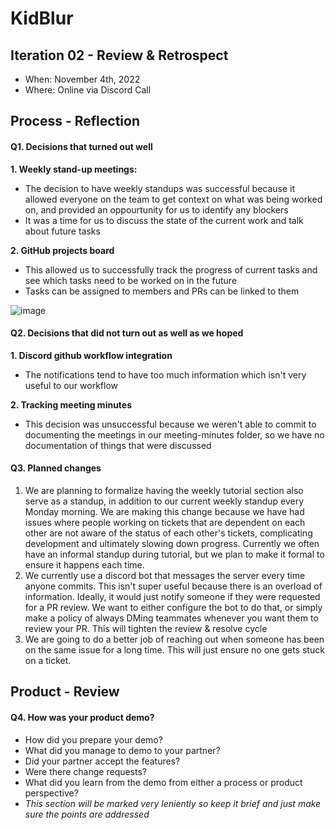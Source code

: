 # KidBlur



## Iteration 02 - Review & Retrospect

 * When: November 4th, 2022
 * Where: Online via Discord Call

## Process - Reflection


#### Q1. Decisions that turned out well

**1. Weekly stand-up meetings:**
* The decision to have weekly standups was successful because it allowed everyone on the team to get context on what was being worked on, and provided an oppourtunity for us to identify any blockers
* It was a time for us to discuss the state of the current work and talk about future tasks 

**2. GitHub projects board**
* This allowed us to successfully track the progress of current tasks and see which tasks need to be worked on in the future
* Tasks can be assigned to members and PRs can be linked to them

![image](https://user-images.githubusercontent.com/46202743/200140632-735de7e5-acb0-4152-8dc5-d63b1bce0ff8.png)

#### Q2. Decisions that did not turn out as well as we hoped

**1. Discord github workflow integration**
* The notifications tend to have too much information which isn't very useful to our workflow

**2. Tracking meeting minutes**
 * This decision was unsuccessful because we weren't able to commit to documenting the meetings in our meeting-minutes folder, so we have no documentation of things that were discussed 

#### Q3. Planned changes

1. We are planning to formalize having the weekly tutorial section also serve as a standup, in addition to our current weekly standup every Monday morning. We are making this change because we have had issues where people working on tickets that are dependent on each other are not aware of the status of each other's tickets, complicating development and ultimately slowing down progress. Currently we often have an informal standup during tutorial, but we plan to make it formal to ensure it happens each time.
2. We currently use a discord bot that messages the server every time anyone commits. This isn't super useful because there is an overload of information. Ideally, it would just notify someone if they were requested for a PR review. We want to either configure the bot to do that, or simply make a policy of always DMing teammates whenever you want them to review your PR. This will tighten the review & resolve cycle
3. We are going to do a better job of reaching out when someone has been on the same issue for a long time. This will just ensure no one gets stuck on a ticket.


## Product - Review

#### Q4. How was your product demo?
 * How did you prepare your demo?
 * What did you manage to demo to your partner?
 * Did your partner accept the features?
 * Were there change requests?
 * What did you learn from the demo from either a process or product perspective?
 * *This section will be marked very leniently so keep it brief and just make sure the points are addressed*
